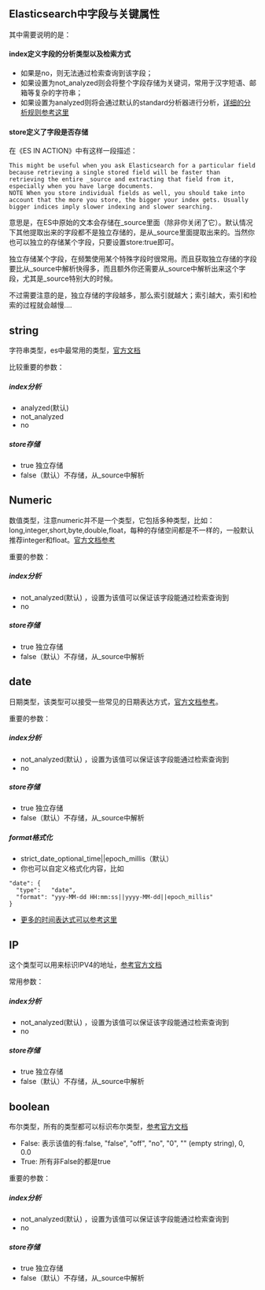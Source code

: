 ## Elasticsearch中字段与关键属性

其中需要说明的是：

#### index定义字段的分析类型以及检索方式

- 如果是no，则无法通过检索查询到该字段；
- 如果设置为not_analyzed则会将整个字段存储为关键词，常用于汉字短语、邮箱等复杂的字符串；
- 如果设置为analyzed则将会通过默认的standard分析器进行分析，[详细的分析规则参考这里](https://www.elastic.co/guide/en/elasticsearch/reference/current/analysis-standard-analyzer.html)

#### store定义了字段是否存储

在《ES IN ACTION》中有这样一段描述：
```
This might be useful when you ask Elasticsearch for a particular field because retrieving a single stored field will be faster than retrieving the entire _source and extracting that field from it, especially when you have large documents.
NOTE When you store individual fields as well, you should take into account that the more you store, the bigger your index gets. Usually bigger indices imply slower indexing and slower searching.
```
意思是，在ES中原始的文本会存储在_source里面（除非你关闭了它）。默认情况下其他提取出来的字段都不是独立存储的，是从_source里面提取出来的。当然你也可以独立的存储某个字段，只要设置store:true即可。

独立存储某个字段，在频繁使用某个特殊字段时很常用。而且获取独立存储的字段要比从_source中解析快得多，而且额外你还需要从_source中解析出来这个字段，尤其是_source特别大的时候。

不过需要注意的是，独立存储的字段越多，那么索引就越大；索引越大，索引和检索的过程就会越慢....

## string

字符串类型，es中最常用的类型，[官方文档](https://www.elastic.co/guide/en/elasticsearch/reference/current/string.html)

比较重要的参数：

##### index分析

- analyzed(默认)
- not_analyzed
- no


##### store存储

- true 独立存储
- false（默认）不存储，从_source中解析

## Numeric

数值类型，注意numeric并不是一个类型，它包括多种类型，比如：long,integer,short,byte,double,float，每种的存储空间都是不一样的，一般默认推荐integer和float。[官方文档参考](https://www.elastic.co/guide/en/elasticsearch/reference/current/number.html)

重要的参数：

##### index分析

- not_analyzed(默认) ，设置为该值可以保证该字段能通过检索查询到
- no

##### store存储

- true 独立存储
- false（默认）不存储，从_source中解析

## date 

日期类型，该类型可以接受一些常见的日期表达方式，[官方文档参考](https://www.elastic.co/guide/en/elasticsearch/reference/current/date.html)。

重要的参数：

##### index分析

- not_analyzed(默认) ，设置为该值可以保证该字段能通过检索查询到
- no

##### store存储

- true 独立存储
- false（默认）不存储，从_source中解析

##### format格式化

- strict_date_optional_time||epoch_millis（默认）
- 你也可以自定义格式化内容，比如
```
"date": {
  "type":   "date",
  "format": "yyy-MM-dd HH:mm:ss||yyyy-MM-dd||epoch_millis"
}
```
- [更多的时间表达式可以参考这里](https://www.elastic.co/guide/en/elasticsearch/reference/current/mapping-date-format.html#strict-date-time)

## IP

这个类型可以用来标识IPV4的地址，[参考官方文档](https://www.elastic.co/guide/en/elasticsearch/reference/current/ip.html)

常用参数：

##### index分析

- not_analyzed(默认) ，设置为该值可以保证该字段能通过检索查询到
- no

##### store存储

- true 独立存储
- false（默认）不存储，从_source中解析

## boolean

布尔类型，所有的类型都可以标识布尔类型，[参考官方文档](https://www.elastic.co/guide/en/elasticsearch/reference/current/boolean.html)

- False: 表示该值的有:false, "false", "off", "no", "0", "" (empty string), 0, 0.0
- True: 所有非False的都是true

重要的参数：

##### index分析

- not_analyzed(默认) ，设置为该值可以保证该字段能通过检索查询到
- no

##### store存储

- true 独立存储
- false（默认）不存储，从_source中解析

